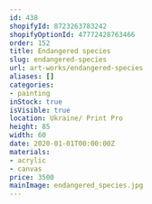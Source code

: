 ```yaml
---
id: 438
shopifyId: 8723263783242
shopifyOptionId: 47772428763466
order: 152
title: Endangered species
slug: endangered-species
url: art-works/endangered-species
aliases: []
categories:
- painting
inStock: true
isVisible: true
location: Ukraine/ Print Pro
height: 85
width: 60
date: 2020-01-01T00:00:00Z
materials:
- acrylic
- canvas
price: 3500
mainImage: endangered_species.jpg
---
```

